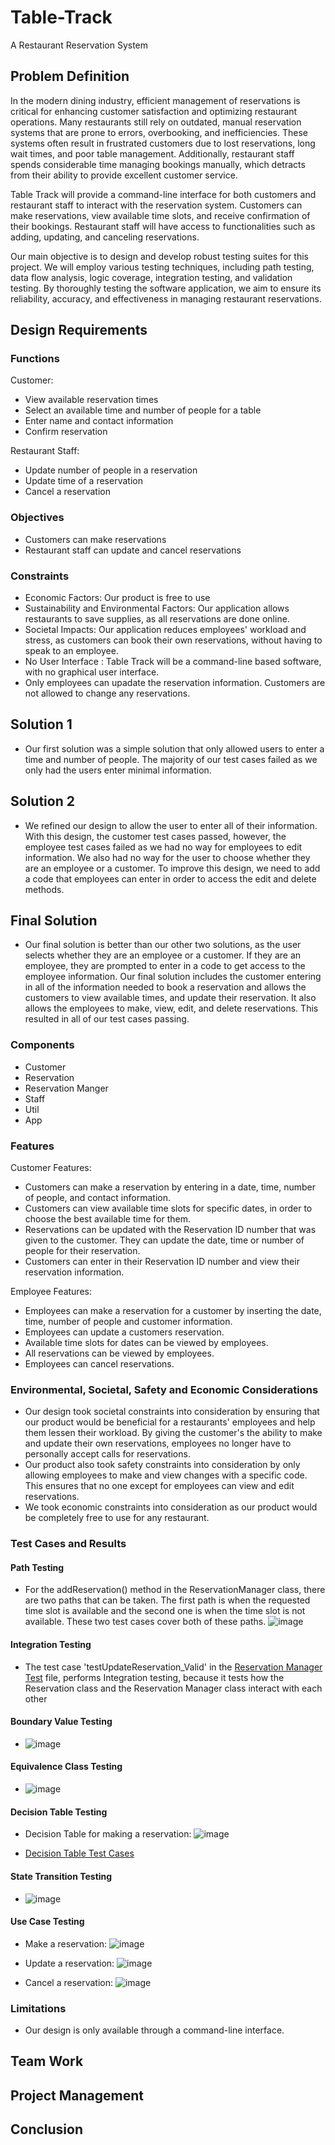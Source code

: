 # Table-Track
A Restaurant Reservation System

## Problem Definition 
In the modern dining industry, efficient management of reservations is critical for enhancing customer satisfaction and optimizing restaurant operations. Many restaurants still rely on outdated, manual reservation systems that are prone to errors, overbooking, and inefficiencies. These systems often result in frustrated customers due to lost reservations, long wait times, and poor table management. Additionally, restaurant staff spends considerable time managing bookings manually, which detracts from their ability to provide excellent customer service.

Table Track will provide a command-line interface for both customers and restaurant staff to interact with the reservation system. Customers can make reservations, view available time slots, and receive confirmation of their bookings. Restaurant staff will have access to functionalities such as adding, updating, and canceling reservations.

Our main objective is to design and develop robust testing suites for this project. We will employ various testing techniques, including path testing, data flow analysis, logic coverage, integration testing, and validation testing. By thoroughly testing the software application, we aim to ensure its reliability, accuracy, and effectiveness in managing restaurant reservations.

## Design Requirements

### Functions
Customer:
- View available reservation times
- Select an available time and number of people for a table
- Enter name and contact information
- Confirm reservation

Restaurant Staff:
- Update number of people in a reservation
- Update time of a reservation
- Cancel a reservation

### Objectives
- Customers can make reservations
- Restaurant staff can update and cancel reservations

### Constraints
- Economic Factors: Our product is free to use 
- Sustainability and Environmental Factors: Our application allows restaurants to save supplies, as all reservations are done online. 
- Societal Impacts: Our application reduces employees' workload and stress, as customers can book their own reservations, without having to speak to an employee.
- No User Interface : Table Track will be a command-line based software, with no graphical user interface.
- Only employees can upadate the reservation information. Customers are not allowed to change any reservations.

## Solution 1
- Our first solution was a simple solution that only allowed users to enter a time and number of people. The majority of our test cases failed as we only had the users enter minimal information.

## Solution 2
- We refined our design to allow the user to enter all of their information. With this design, the customer test cases passed, however, the employee test cases failed as we had no way for employees to edit information. We also had no way for the user to choose whether they are an employee or a customer. To improve this design, we need to add a code that employees can enter in order to access the edit and delete methods.

## Final Solution
- Our final solution is better than our other two solutions, as the user selects whether they are an employee or a customer. If they are an employee, they are prompted to enter in a code to get access to the employee information. Our final solution includes the customer entering in all of the information needed to book a reservation and allows the customers to view available times, and update their reservation. It also allows the employees to make, view, edit, and delete reservations. This resulted in all of our test cases passing.

### Components
- Customer
- Reservation
- Reservation Manger
- Staff
- Util
- App

### Features
Customer Features:
- Customers can make a reservation by entering in a date, time, number of people, and contact information.
- Customers can view available time slots for specific dates, in order to choose the best available time for them.
- Reservations can be updated with the Reservation ID number that was given to the customer. They can update the date, time or number of people for their reservation.
- Customers can enter in their Reservation ID number and view their reservation information.

Employee Features:
- Employees can make a reservation for a customer by inserting the date, time, number of people and customer information.
- Employees can update a customers reservation.
- Available time slots for dates can be viewed by employees.
- All reservations can be viewed by employees.
- Employees can cancel reservations.

### Environmental, Societal, Safety and Economic Considerations
- Our design took societal constraints into consideration by ensuring that our product would be beneficial for a restaurants' employees and help them lessen their workload. By giving the customer's the ability to make and update their own reservations, employees no longer have to personally accept calls for reservations.
- Our product also took safety constraints into consideration by only allowing employees to make and view changes with a specific code. This ensures that no one except for employees can view and edit reservations.
- We took economic constraints into consideration as our product would be completely free to use for any restaurant.  

### Test Cases and Results
#### Path Testing
- For the addReservation() method in the ReservationManager class, there are two paths that can be taken. The first path is when the requested time slot is available and the second one is when the time slot is not available. These two test cases cover both of these paths.
![image](https://github.com/user-attachments/assets/f93c4f9d-27a2-4301-82da-b3bc15e17bfe)

#### Integration Testing
- The test case 'testUpdateReservation_Valid' in the [Reservation Manager Test](/TableTrack/tests/ReservationManagerTest.java) file, performs Integration testing, because it tests how the Reservation class and the Reservation Manager class interact with each other

#### Boundary Value Testing
- ![image](https://github.com/user-attachments/assets/a2fbfd71-9911-46ca-8ab3-1dbea6cef3f6)

#### Equivalence Class Testing
- ![image](https://github.com/user-attachments/assets/7a43eb27-19ca-4fa6-a68e-fede8b8ba8a1)

#### Decision Table Testing
- Decision Table for making a reservation:
![image](https://github.com/user-attachments/assets/571eb9cb-433f-4fc0-af20-13f743f5fedd)

- [Decision Table Test Cases](/TableTrack/tests/UtilTest.java)

#### State Transition Testing
- ![image](https://github.com/user-attachments/assets/9d8ae681-9591-4681-a5db-9365830481e3)

#### Use Case Testing
- Make a reservation:
![image](https://github.com/user-attachments/assets/1d09640a-bcd4-4268-b805-541fbbeb5f06)

- Update a reservation:
![image](https://github.com/user-attachments/assets/51e07116-dcdc-4a8d-affb-abd8286e9eba)

- Cancel a reservation:
![image](https://github.com/user-attachments/assets/c6c5d6d3-0d71-4d12-8c0d-1abf86764da2)

### Limitations
- Our design is only available through a command-line interface.

## Team Work

## Project Management

## Conclusion
